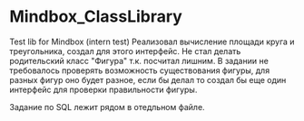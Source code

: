 # Mindbox_ClassLibrary
Test lib for Mindbox (intern test)
Реализовал вычисление площади круга и треугольника, создал для этого интерфейс. Не стал делать родительский класс "Фигура" т.к. посчитал лишним.
В задании не требовалось проверять возможность существования фигуры, для разных фигур оно будет разное,
если бы делал то создал бы еще один интерфейс для проверки правильности фигуры.

Задание по SQL лежит рядом в отедльном файле.
